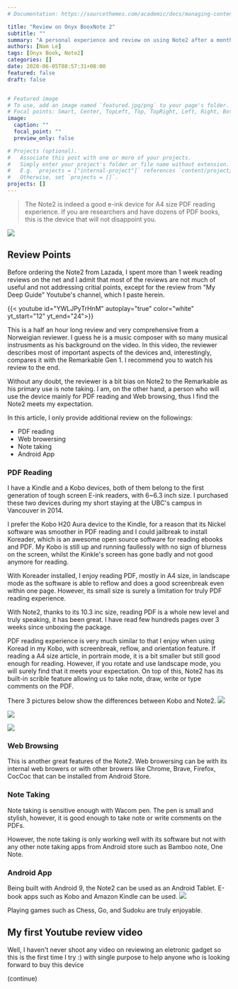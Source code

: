 ```yaml
---
# Documentation: https://sourcethemes.com/academic/docs/managing-content/

title: "Review on Onyx BooxNote 2"
subtitle: ""
summary: "A personal experience and review on using Note2 after a month. Note2 is a pricey device but offers a great reading experience, especially for A4 size PDF. Note taking is also a great feature together with dozens of Android App enabled."
authors: [Nam Le]
tags: [Onyx Book, Note2]
categories: []
date: 2020-06-05T08:57:31+08:00
featured: false
draft: false


# Featured image
# To use, add an image named `featured.jpg/png` to your page's folder.
# Focal points: Smart, Center, TopLeft, Top, TopRight, Left, Right, BottomLeft, Bottom, BottomRight.
image:
  caption: ""
  focal_point: ""
  preview_only: false

# Projects (optional).
#   Associate this post with one or more of your projects.
#   Simply enter your project's folder or file name without extension.
#   E.g. `projects = ["internal-project"]` references `content/project/deep-learning/index.md`.
#   Otherwise, set `projects = []`.
projects: []
---
```


> The Note2 is indeed a good e-ink device for A4 size PDF reading experience. If you are researchers and have dozens of PDF books, this is the device that will not disappoint you.


![](/img/etc/booxnote2.jpg)

## Review Points
Before ordering the Note2 from Lazada, I spent more than 1 week reading reviews on the net and I admit that most of the reviews are not much of useful and not addressing critial points, except for the review from "My Deep Guide" Youtube's channel, which I paste herein.

{{< youtube id="YWLJPyTrHnM" autoplay="true" color="white" yt_start="12" yt_end="24">}}

This is a half an hour long review and very comprehensive from a Norweigian reviewer. I guess he is a music composer with so many musical instrusments as his background on the video. In this video, the reviewer describes most of important aspects of the devices and, interestingly, compares it with the Remarkable Gen 1. I recommend you to watch his review to the end.

Without any doubt, the reviewer is a bit bias on Note2 to the Remarkable as his primary use is note taking. I am, on the other hand, a person who will use the device mainly for PDF reading and Web browsing, thus I find the Note2 meets my expectation.

In this article, I only provide additional review on the followings:

- PDF reading
- Web browersing
- Note taking
- Android App

### PDF Reading
I have a Kindle and a Kobo devices, both of them belong to the first generation of tough screen E-ink readers, with 6~6.3 inch size. I purchased these two devices during my short staying at the UBC's campus in Vancouver in 2014.

I prefer the Kobo H20 Aura device to the Kindle, for a reason that its Nickel software was smoother in PDF reading and I could jailbreak to install Koreader, which is an awesome   open source software for reading ebooks and PDF. My Kobo is still up and running faullessly with no sign of blurness on the screen, whilst the Kinkle's screen has gone badly and not good anymore for reading.

With Koreader installed, I enjoy reading PDF, mostly in A4 size, in landscape mode as the software is able to reflow and does a good screenbreak even within one page. However, its small size is surely a limitation for truly PDF reading experience.

With Note2, thanks to its 10.3 inc size, reading PDF is a whole new level and truly speaking, it has been great. I have read few hundreds pages over 3 weeks since unboxing the package.

PDF reading experience is very much similar to that I enjoy when using Koread in my Kobo, with screenbreak, reflow, and orientation feature. If reading a A4 size article, in portrain mode, it is a bit smaller but still good enough for reading. However, if you rotate and use landscape mode, you will surely find that it meets your expectation. On top of this, Note2 has its built-in scrible feature allowing us to take note, draw, write or type comments on the PDF.

There 3 pictures below show the differences between Kobo and Note2.
![](/img/etc/booxnote2-01.jpg)

![](/img/etc/booxnote2-02.jpg)

![](/img/etc/booxnote2-03.jpg)



### Web Browsing
This is another great features of the Note2. Web browersing can be with its internal web browers or with other browers like Chrome, Brave, Firefox, CocCoc that can be installed from Android Store.


### Note Taking
Note taking is sensitive enough with Wacom pen. The pen is small and stylish, however, it is good enough to take note or write comments on the PDFs.

However, the note taking is only working well with its software but not with any other note taking apps from Android store such as Bamboo note, One Note.


### Android App
Being built with Android 9, the Note2 can be used as an Android Tablet. E-book apps such as Kobo and Amazon Kindle can be used.
![](/img/etc/booxnote2-04.jpg)

Playing games such as Chess, Go, and Sudoku are truly enjoyable.

## My first Youtube review video
Well, I haven't never shoot any video on reviewing an eletronic gadget so this is the first time I try :) with single purpose to help anyone who is looking forward to buy this device

(continue)
